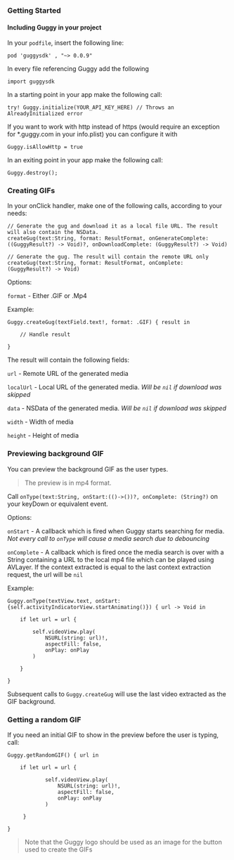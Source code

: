 ### Getting Started

#### Including Guggy in your project

In your `podfile`, insert the following line:
````
pod 'guggysdk' , "~> 0.0.9"
````

In every file referencing Guggy add the following

````
import guggysdk
````

In a starting point in your app make the following call:
````
try! Guggy.initialize(YOUR_API_KEY_HERE) // Throws an AlreadyInitialized error
````

If you want to work with http instead of https (would require an exception for *.guggy.com in your info.plist) you can configure it with

````
Guggy.isAllowHttp = true
````

In an exiting point in your app make the following call:

````
Guggy.destroy();
````

### Creating GIFs

In your onClick handler, make one of the following calls, according to your needs:

````
// Generate the gug and download it as a local file URL. The result will also contain the NSData.
createGug(text:String, format: ResultFormat, onGenerateComplete:((GuggyResult?) -> Void)?, onDownloadComplete: (GuggyResult?) -> Void)

// Generate the gug. The result will contain the remote URL only
createGug(text:String, format: ResultFormat, onComplete: (GuggyResult?) -> Void)
````

Options:

`format` - Either .GIF or .Mp4

Example:
````
Guggy.createGug(textField.text!, format: .GIF) { result in

    // Handle result

}
````

The result will contain the following fields:

`url` - Remote URL of the generated media

`localUrl` - Local URL of the generated media. *Will be `nil` if download was skipped*

`data` - NSData of the generated media. *Will be `nil` if download was skipped*

`width` - Width of media

`height` - Height of media

### Previewing background GIF

You can preview the background GIF as the user types.

>The preview is in mp4 format.

Call `onType(text:String, onStart:(()->())?, onComplete: (String?)` on your keyDown or equivalent event.

Options:

`onStart` - A callback which is fired when Guggy starts searching for media. *Not every call to `onType` will cause a media search due to debouncing*

`onComplete` - A callback which is fired once the media search is over with a String containing a URL to the local mp4 file which can be played using AVLayer.
If the context extracted is equal to the last context extraction request, the url will be `nil`

Example:
````
Guggy.onType(textView.text, onStart: {self.activityIndicatorView.startAnimating()}) { url -> Void in

    if let url = url {

        self.videoView.play(
            NSURL(string: url)!,
            aspectFill: false,
            onPlay: onPlay
        )

    }

}
````

Subsequent calls to `Guggy.createGug` will use the last video extracted as the GIF background.

### Getting a random GIF

If you need an initial GIF to show in the preview before the user is typing, call:

````
Guggy.getRandomGIF() { url in

    if let url = url {

            self.videoView.play(
                NSURL(string: url)!,
                aspectFill: false,
                onPlay: onPlay
            )

     }

}
````

> Note that the Guggy logo should be used as an image for the button used to create the GIFs